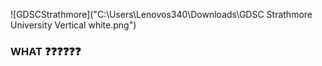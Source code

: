 ![GDSCStrathmore]("C:\Users\Lenovos340\Downloads\GDSC Strathmore University Vertical white.png")
### WHAT ❓❓❓❓❓❓
